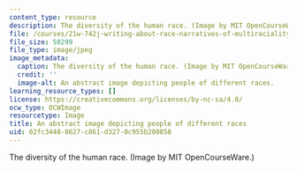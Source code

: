 ```yaml
---
content_type: resource
description: The diversity of the human race. (Image by MIT OpenCourseWare.)
file: /courses/21w-742j-writing-about-race-narratives-of-multiraciality-fall-2008/02fc34488627c861d3270c955b200858_21w-742jf08.jpg
file_size: 50299
file_type: image/jpeg
image_metadata:
  caption: The diversity of the human race. (Image by MIT OpenCourseWare.)
  credit: ''
  image-alt: An abstract image depicting people of different races.
learning_resource_types: []
license: https://creativecommons.org/licenses/by-nc-sa/4.0/
ocw_type: OCWImage
resourcetype: Image
title: An abstract image depicting people of different races
uid: 02fc3448-8627-c861-d327-0c955b200858
---
```

The diversity of the human race. (Image by MIT OpenCourseWare.)